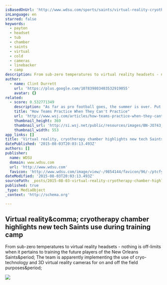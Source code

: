 ```yaml
---
isBasedOnUrl: 'http://www.wdsu.com/sports/saints/virtual-reality-cryotherapy-chamber-highlights-new-tech-saints-use-during-training-camp/34476498'
inLanguage: en
starred: false
keywords:
  - payton
  - headset
  - tub
  - chamber
  - saints
  - virtual
  - cold
  - cameras
  - linebacker
  - camp
description: From sub-zero temperatures to virtual reality headsets - nothing is off-limits when it pertains to training the future players of the New Orleans Saints. The team is apparently implementing the use of cryo-technology and 3D virtual reality cameras for on and off the field purposes.
author:
  - name: Clint Durrett
    url: 'https://plus.google.com/107839803403532919055'
    avatar: {}
related:
  - score: 0.532771349
    description: "As far as pro football goes, the summer is over. Put down the hot dog and return the kayak to the shed. Training camp is here. When teams arrive this week to their camps, coaches will be game planning for something tougher than an Aaron Rodgers scramble or a JJ Watt pass rush: They'll be figuring out how to practice when you aren't allowed to actually practice all that much."
    title: "How Teams Practice When They Can't Practice"
    url: 'http://www.wsj.com/articles/how-teams-practice-when-they-cant-practice-1438033795'
    thumbnail_height: 369
    thumbnail_url: 'http://si.wsj.net/public/resources/images/BN-JO743_nfl072_G_20150727143708.jpg'
    thumbnail_width: 553
app_links: []
title: 'Virtual reality, cryotherapy chamber highlights new tech Saints use during training camp'
datePublished: '2015-08-03T20:03:13.493Z'
authors: []
publisher:
  name: WDSU
  domain: www.wdsu.com
  url: 'http://www.wdsu.com'
  favicon: 'http://www.wdsu.com/image/view/-/9854144/favicon/96/-/ptcfyhz/-/WDSU-Home.ico'
dateModified: '2015-08-03T20:03:13.493Z'
sourcePath: _posts/2015-08-03-virtual-reality-cryotherapy-chamber-highlights-new-tech-sai.md
published: true
_type: MediaObject
_context: 'http://schema.org'

---
```

<article style=""><h1>Virtual reality&amp;comma; cryotherapy chamber highlights new tech Saints use during training camp</h1><p>From sub-zero temperatures to virtual reality headsets - nothing is off-limits when it pertains to training the future players of the New Orleans Saints&amp;period; The team is apparently implementing the use of cryo-technology and 3D virtual reality cameras for on and off the field purposes&amp;period;</p><img src="http://www.wdsu.com/image/view/-/34476904/highRes/1/-/maxh/630/maxw/1200/-/tjum3kz/-/CLRXOUwUAAAnU6P-jpg.jpg" /></article>